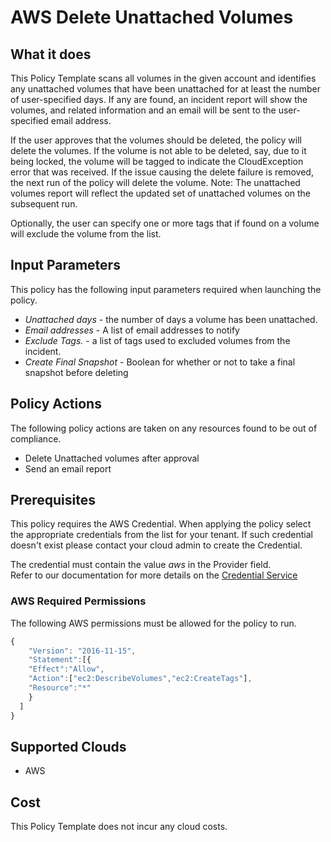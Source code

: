 # AWS Delete Unattached Volumes

## What it does

This Policy Template scans all volumes in the given account and identifies any unattached volumes that have been unattached for at least the number of user-specified days. If any are found, an incident report will show the volumes, and related information and an email will be sent to the user-specified email address.

If the user approves that the volumes should be deleted, the policy will delete the volumes.
If the volume is not able to be deleted, say, due to it being locked, the volume will be tagged to indicate the CloudException error that was received.
If the issue causing the delete failure is removed, the next run of the policy will delete the volume.
Note: The unattached volumes report will reflect the updated set of unattached volumes on the subsequent run.

Optionally, the user can specify one or more tags that if found on a volume will exclude the volume from the list.

## Input Parameters

This policy has the following input parameters required when launching the policy.

- *Unattached days* - the number of days a volume has been unattached.
- *Email addresses* - A list of email addresses to notify
- *Exclude Tags.* - a list of tags used to excluded volumes from the incident.
- *Create Final Snapshot* - Boolean for whether or not to take a final snapshot before deleting

## Policy Actions

The following policy actions are taken on any resources found to be out of compliance.

- Delete Unattached volumes after approval 
- Send an email report

## Prerequisites

This policy requires the AWS Credential.  When applying the policy select the appropriate credentials
from the list for your tenant.  If such credential doesn't exist please contact your cloud admin to create the Credential.

The credential must contain the value *aws* in the Provider field.  
Refer to our documentation for more details on the [Credential Service](https://docs.rightscale.com/credentials/)

### AWS Required Permissions

The following AWS permissions must be allowed for the policy to run.

```javascript
{
    "Version": "2016-11-15",
    "Statement":[{
    "Effect":"Allow",
    "Action":["ec2:DescribeVolumes","ec2:CreateTags"],
    "Resource":"*"
    }
  ]
}
```

## Supported Clouds

- AWS

## Cost

This Policy Template does not incur any cloud costs.
